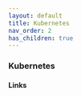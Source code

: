 ```yaml
---
layout: default
title: Kubernetes
nav_order: 2
has_children: true
---
```

### Kubernetes

#### Links   